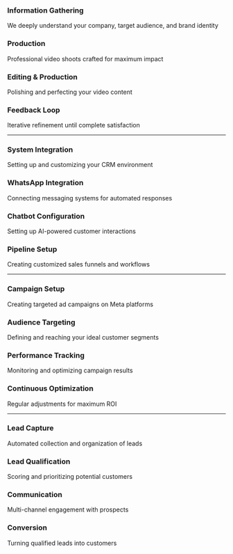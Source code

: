 <ProcessNav activeProcess="content" />

<div class="grid grid-cols-2 gap-8">
  <div
    v-click
    class="bg-blue-500/10 rounded-lg p-6 transform transition duration-500 hover:scale-105"
  >
    <div class="flex items-center gap-4 mb-4">
      <lucide-message-square class="w-6 h-6 text-blue-500" />
      <h3 class="text-xl font-bold">Information Gathering</h3>
    </div>
    <p class="text-zinc-300">We deeply understand your company, target audience, and brand identity</p>
  </div>

  <div
    v-click
    class="bg-blue-500/10 rounded-lg p-6 transform transition duration-500 hover:scale-105"
  >
    <div class="flex items-center gap-4 mb-4">
      <lucide-video class="w-6 h-6 text-blue-500" />
      <h3 class="text-xl font-bold">Production</h3>
    </div>
    <p class="text-zinc-300">Professional video shoots crafted for maximum impact</p>
  </div>

  <div
    v-click
    class="bg-blue-500/10 rounded-lg p-6 transform transition duration-500 hover:scale-105"
  >
    <div class="flex items-center gap-4 mb-4">
      <lucide-edit class="w-6 h-6 text-blue-500" />
      <h3 class="text-xl font-bold">Editing & Production</h3>
    </div>
    <p class="text-zinc-300">Polishing and perfecting your video content</p>
  </div>

  <div
    v-click
    class="bg-blue-500/10 rounded-lg p-6 transform transition duration-500 hover:scale-105"
  >
    <div class="flex items-center gap-4 mb-4">
      <lucide-check-circle class="w-6 h-6 text-blue-500" />
      <h3 class="text-xl font-bold">Feedback Loop</h3>
    </div>
    <p class="text-zinc-300">Iterative refinement until complete satisfaction</p>
  </div>
</div>

---

<ProcessNav activeProcess="crm" />

<div class="grid grid-cols-2 gap-8">
  <div
    class="bg-green-500/10 rounded-lg p-6 transform transition duration-500 hover:scale-105"
  >
    <div class="flex items-center gap-4 mb-4">
      <lucide-layout-dashboard class="w-6 h-6 text-green-500" />
      <h3 class="text-xl font-bold">System Integration</h3>
    </div>
    <p class="text-zinc-300">Setting up and customizing your CRM environment</p>
  </div>

  <div
    class="bg-green-500/10 rounded-lg p-6 transform transition duration-500 hover:scale-105"
    v-click
  >
    <div class="flex items-center gap-4 mb-4">
      <lucide-message-square class="w-6 h-6 text-green-500" />
      <h3 class="text-xl font-bold">WhatsApp Integration</h3>
    </div>
    <p class="text-zinc-300">Connecting messaging systems for automated responses</p>
  </div>

  <div
    v-click
    class="bg-green-500/10 rounded-lg p-6 transform transition duration-500 hover:scale-105"
  >
    <div class="flex items-center gap-4 mb-4">
      <lucide-bot class="w-6 h-6 text-green-500" />
      <h3 class="text-xl font-bold">Chatbot Configuration</h3>
    </div>
    <p class="text-zinc-300">Setting up AI-powered customer interactions</p>
  </div>

  <div
    v-click
    class="bg-green-500/10 rounded-lg p-6 transform transition duration-500 hover:scale-105"
  >
    <div class="flex items-center gap-4 mb-4">
      <lucide-git-branch class="w-6 h-6 text-green-500" />
      <h3 class="text-xl font-bold">Pipeline Setup</h3>
    </div>
    <p class="text-zinc-300">Creating customized sales funnels and workflows</p>
  </div>
</div>

---

<ProcessNav activeProcess="advertising" />

<div class="grid grid-cols-2 gap-8">
  <div
    class="bg-yellow-500/10 rounded-lg p-6 transform transition duration-500 hover:scale-105"
  >
    <div class="flex items-center gap-4 mb-4">
      <mdi-bullhorn class="w-6 h-6 text-yellow-500" />
      <h3 class="text-xl font-bold">Campaign Setup</h3>
    </div>
    <p class="text-zinc-300">Creating targeted ad campaigns on Meta platforms</p>
  </div>

  <div
    v-click
    class="bg-yellow-500/10 rounded-lg p-6 transform transition duration-500 hover:scale-105"
  >
    <div class="flex items-center gap-4 mb-4">
      <lucide-target class="w-6 h-6 text-yellow-500" />
      <h3 class="text-xl font-bold">Audience Targeting</h3>
    </div>
    <p class="text-zinc-300">Defining and reaching your ideal customer segments</p>
  </div>

  <div
    v-click
    class="bg-yellow-500/10 rounded-lg p-6 transform transition duration-500 hover:scale-105"
  >
    <div class="flex items-center gap-4 mb-4">
      <lucide-bar-chart class="w-6 h-6 text-yellow-500" />
      <h3 class="text-xl font-bold">Performance Tracking</h3>
    </div>
    <p class="text-zinc-300">Monitoring and optimizing campaign results</p>
  </div>

  <div
    v-click
    class="bg-yellow-500/10 rounded-lg p-6 transform transition duration-500 hover:scale-105"
  >
    <div class="flex items-center gap-4 mb-4">
      <lucide-refresh-cw class="w-6 h-6 text-yellow-500" />
      <h3 class="text-xl font-bold">Continuous Optimization</h3>
    </div>
    <p class="text-zinc-300">Regular adjustments for maximum ROI</p>
  </div>
</div>

---

<ProcessNav activeProcess="leads" />

<div class="grid grid-cols-2 gap-8">
  <div
    class="bg-red-500/10 rounded-lg p-6 transform transition duration-500 hover:scale-105"
  >
    <div class="flex items-center gap-4 mb-4">
      <mdi-account-convert class="w-6 h-6 text-red-500" />
      <h3 class="text-xl font-bold">Lead Capture</h3>
    </div>
    <p class="text-zinc-300">Automated collection and organization of leads</p>
  </div>

  <div
    v-click
    class="bg-red-500/10 rounded-lg p-6 transform transition duration-500 hover:scale-105"
  >
    <div class="flex items-center gap-4 mb-4">
      <lucide-filter class="w-6 h-6 text-red-500" />
      <h3 class="text-xl font-bold">Lead Qualification</h3>
    </div>
    <p class="text-zinc-300">Scoring and prioritizing potential customers</p>
  </div>

  <div
    v-click
    class="bg-red-500/10 rounded-lg p-6 transform transition duration-500 hover:scale-105"
  >
    <div class="flex items-center gap-4 mb-4">
      <lucide-mail class="w-6 h-6 text-red-500" />
      <h3 class="text-xl font-bold">Communication</h3>
    </div>
    <p class="text-zinc-300">Multi-channel engagement with prospects</p>
  </div>

  <div
    v-click
    class="bg-red-500/10 rounded-lg p-6 transform transition duration-500 hover:scale-105"
  >
    <div class="flex items-center gap-4 mb-4">
      <lucide-check-circle-2 class="w-6 h-6 text-red-500" />
      <h3 class="text-xl font-bold">Conversion</h3>
    </div>
    <p class="text-zinc-300">Turning qualified leads into customers</p>
  </div>
</div>

